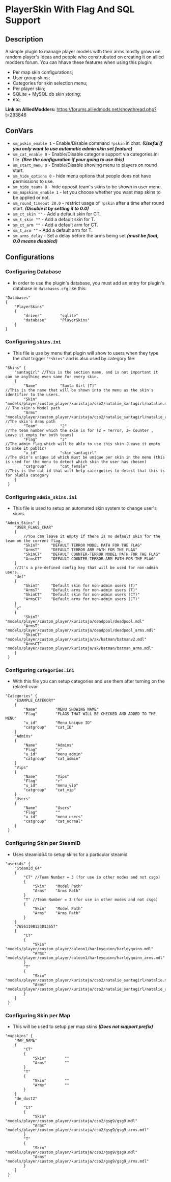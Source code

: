 # PlayerSkin With Flag And SQL Support

## Description
A simple plugin to manage player models with their arms mostly grown on random player's ideas and people who construbuted on creating it on allied modders forum.
You can hhave these features when using this plugin:
- Per map skin configurations;
- User group skins;
- Categories for skin selection menu;
- Per player skin;
- SQLite + MySQL db skin storing;
- etc;

**Link on AlliedModders:** https://forums.alliedmods.net/showthread.php?t=293846

## ConVars
- `sm_pskin_enable 1` - Enable/Disable command `!pskin` in chat. ***(Useful if you only want to use automatic admin skin set feature)***
- `sm_cat_enable 0` - Enable/Disable categorie support via categories.ini file. ***(See the configuration if your going to use this)***
- `sm_start_menu 0` - Enable/Disable showing menu to players on round start.
- `sm_hide_options 0` - hide menu options that people does not have permissions to use.
- `sm_hide_teams 0` - hide opposit team's skins to be shown in user menu.
- `sm_mapskins_enable 1` - let you choose whether you want map skins to be applied or not.
- `sm_round_timeout 20.0` - restrict usage of `!pskin` after a time after round start. ***(Disable it by setting it to 0.0)***
- `sm_ct_skin ""` - Add a default skin for CT.
- `sm_t_skin ""` -  Add a default skin for T.
- `sm_ct_arm ""` - Add a default arm for CT.
- `sm_t_arm ""` - Add a default arm for T.
- `sm_arms_delay` - Set a delay before the arms being set ***(must be float, 0.0 means disabled)***

## Configurations

### Configuring Database
- In order to use the plugin's database, you must add an entry for plugin's database in `databases.cfg` like this:
```
"Databases"
{
    "PlayerSkins"
	{
		"driver"		"sqlite"
		"database"		"PlayerSkins"
	}
}
```

### Configuring `skins.ini`
- This file is use by menu that plugin will show to users when they type the chat trigger `"!skins"` and is also used by category file:
```
"Skins" {
    "santagirl" //This is the section name, and is not important it can be anything even same for every skin.
    {
        "Name"        	"Santa Girl [T]" 																	//This is the name that will be shown into the menu as the skin's identifier to the users.
        "Skin"       	"models/player/custom_player/kuristaja/cso2/natalie_santagirl/natalie.mdl" 			// The skin's Model path
        "Arms"       	"models/player/custom_player/kuristaja/cso2/natalie_santagirl/natalie_arms.mdl" 	//The skin's Arms path
        "Team"        	"2" 																				//The team number which the skin is for (2 = Terror, 3= Counter , Leave it empty for both teams)
        "Flag"			"z" 																				//The admin flag which will be able to use this skin (Leave it empty to make it public)
        "u_id"       	"skin_santagirl" 																	//The skin's unique id which must be unique per skin in the menu (this is used for the menu to detect which skin the user has chosen)
        "catgroup"    	"cat_female" 																		//This is the cat id that will help catergoties to detect that this is for blabla category
    }
 } 
```

### Configuring `admin_skins.ini`
- This file is used to setup an automated skin system to change user's skins.
```
"Admin_Skins" {
    "USER_FLAGS_CHAR"
    {
        //You can leave it empty if there is no default skin for the team on the current flag.
        "SkinT" 	"DEFAULT TERROR MODEL PATH FOR THE FLAG"
        "ArmsT" 	"DEFAULT TERROR ARM PATH FOR THE FLAG"
        "SkinCT"    "DEFAULT COUNTER-TERROR MODEL PATH FOR THE FLAG"
        "ArmsCT"    "DEFAULT COUNTER-TERROR ARM PATH FOR THE FLAG"
    }
    //It's a pre-defined config key that will be used for non-admin users.
    "def"
    {
        "SkinT" 	"Default skin for non-admin users (T)"
        "ArmsT" 	"Default arms for non-admin users (T)"
        "SkinCT"    "Default skin for non-admin users (CT)"
        "ArmsCT"    "Default arms for non-admin users (CT)"
    }
    "z"
    {
        "SkinT" 	"models/player/custom_player/kuristaja/deadpool/deadpool.mdl"
        "ArmsT"  	"models/player/custom_player/kuristaja/deadpool/deadpool_arms.mdl"
        "SkinCT"    "models/player/custom_player/kuristaja/ak/batman/batmanv2.mdl"
        "ArmsCT"    "models/player/custom_player/kuristaja/ak/batman/batman_arms.mdl"
    }
 } 
```

### Configuring `categories.ini`
- With this file you can setup categories and use them after turning on the related cvar
```
"Categories" {
    "EXAMPLE_CATEGORY"
    {
        "Name"        "MENU SHOWING NAME"
        "Flag"        "FLAGS THAT WILL BE CHECKED AND ADDED TO THE MENU"
        "u_id"        "Menu Unique ID"
		"catgroup"    "cat_ID"
    }
    "Admins"
    {
        "Name"        "Admins"
        "Flag"        "z"
        "u_id"        "menu_admin"
        "catgroup"    "cat_admin"
    }
    "Vips"
    {
        "Name"        "Vips"
        "Flag"        "r"
        "u_id"        "menu_vip"
        "catgroup"    "cat_vip"
    }
    "Users"
    {
        "Name"        "Users"
        "Flag"        ""
        "u_id"        "menu_users"
        "catgroup"    "cat_normal"
    }
 }  
```

### Configuring Skin per SteamID
- Uses steamid64 to setup skins for a particular steamid
```
"userids" {
    "SteamId_64"
    {
        "CT" //Team Number = 3 (for use in other modes and not csgo)
        {
            "Skin"    "Model Path"
            "Arms"    "Arms Path"
        }
        "T" //Team Number = 3 (for use in other modes and not csgo)
        {
            "Skin"    "Model Path"
            "Arms"    "Arms Path"
        }
    }
    "76561198123013657"
    {
        "CT"
        {
            "Skin"    "models/player/custom_player/caleon1/harleyquinn/harleyquinn.mdl"
            "Arms"    "models/player/custom_player/caleon1/harleyquinn/harleyquinn_arms.mdl"
        }
        "T"
        {
            "Skin"    "models/player/custom_player/kuristaja/cso2/natalie_santagirl/natalie.mdl"
            "Arms"    "models/player/custom_player/kuristaja/cso2/natalie_santagirl/natalie_arms.mdl"
        }
    }
 }  
```

### Configuring Skin per Map
- This will be used to setup per map skins ***(Does not support prefix)***
```
"mapskins" {
    "MAP_NAME"
    {
        "CT"
        {
            "Skin"        ""
            "Arms"        ""
        }
        "T"
        {
            "Skin"        ""
            "Arms"        ""
        }
    }
	"de_dust2"
    {
        "CT"
        {
            "Skin"        "models/player/custom_player/kuristaja/cso2/gsg9/gsg9.mdl"
            "Arms"        "models/player/custom_player/kuristaja/cso2/gsg9/gsg9_arms.mdl"
        }
        "T"
        {
            "Skin"        "models/player/custom_player/kuristaja/cso2/gsg9/gsg9.mdl"
            "Arms"        "models/player/custom_player/kuristaja/cso2/gsg9/gsg9_arms.mdl"
        }
    }
 } 
```
